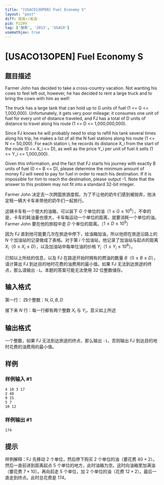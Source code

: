 ```yaml
---
title: "[USACO13OPEN] Fuel Economy S"
layout: "post"
diff: 提高+/省选-
pid: P2209
tag: ['搜索', '2013', 'USACO']
usemathjax: true
---
```


# [USACO13OPEN] Fuel Economy S
## 题目描述

Farmer John has decided to take a cross-country vacation. Not wanting his cows to feel left out, however, he has decided to rent a large truck and to bring the cows with him as well!

The truck has a large tank that can hold up to G units of fuel (1 <= G <= 1,000,000).  Unfortunately, it gets very poor mileage: it consumes one unit of fuel for every unit of distance traveled, and FJ has a total of D units of distance to travel along his route (1 <= D <= 1,000,000,000).

Since FJ knows he will probably need to stop to refill his tank several times along his trip, he makes a list of all the N fuel stations along his route (1 <= N <= 50,000).  For each station i, he records its distance X\_i from the start of the route (0 <= X\_i <= D), as well as the price Y\_i per unit of fuel it sells (1 <= Y\_i <= 1,000,000).

Given this information, and the fact that FJ starts his journey with exactly B units of fuel (0 <= B <= D), please determine the minimum amount of money FJ will need to pay for fuel in order to reach his destination. If it is impossible for him to reach the destination, please output -1. Note that the answer to this problem may not fit into a standard 32-bit integer.


Farmer John 决定去一次跨国旅游度假。为了不让他的奶牛们感到被抛弃，他决定租一辆大卡车来带他的奶牛们一起旅行。


这辆卡车有一个很大的油箱，可以装下 $G$ 个单位的油（$1 \le G \le {10}^6$），不幸的是，卡车的耗油量也很大，卡车每运动一个单位的距离，就要消耗一个单位的油。Farmer John 要在他的旅程中走 $D$ 个单位的距离。（$1 \le D \le {10}^9$）


因为 FJ 直到他可能要几次在旅途中停下，给油箱加油，所以他把在旅途沿路上的 $N$ 个加油站的记录做成了表格。对于第 $i$ 个加油站，他记录了加油站与起点的距离 $X_i$（$0 \le X_i \le D$），以及加油站中每单位油的价格 $Y_i$（$1 \le Y_i \le {10}^6$）。

已知以上所给的信息，以及 FJ 在路途开始时拥有的燃油的数量 $B$（$0 \le B \le D$），请计算出 FJ 到达目的地时花费的油费用的最小值。如果 FJ 无法到达旅途的终点，那么请输出 `-1`。本题的答案可能无法使用 32 位整数储存。

## 输入格式

第一行： 四个整数：$N, G, B, D$

接下来 $N$ 行：每一行都有两个整数 $X_i$ 与 $Y_i$，意义如上所述

## 输出格式

一个整数，如果 FJ 无法到达旅途的终点，那么输出 `-1`，否则输出 FJ 到达目的地时花费的油费用的最小值。

## 样例

### 样例输入 #1
```
4 10 3 17
2 40
9 15
5 7
10 12
```
### 样例输出 #1
```
174

```
## 提示

样例解释：FJ 先移动 $2$ 个单位，然后停下购买 $2$ 个单位的油（要花费 $40 \times 2$）。然后一直前进到距离起点 $5$ 个单位的地方，此时油箱为空。这时向油箱里加满油（要花费 $7 \times 10$）。再向前走 $5$ 个单位，加 $2$ 个单位的油（花费 $12 \times 2$）。最后一直走到终点。此时总花费是 $174$。

